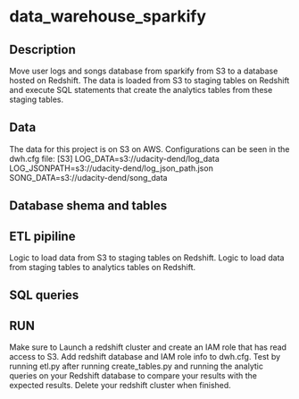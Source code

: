 # data_warehouse_sparkify
## Description
Move user logs and songs database from sparkify from S3 to a database hosted on Redshift.
The data is loaded from S3 to staging tables on Redshift and execute SQL statements that create the analytics tables from these staging tables.

## Data 
The data for this project is on S3 on AWS. Configurations can be seen in the dwh.cfg file:
    [S3]
    LOG_DATA=s3://udacity-dend/log_data
    LOG_JSONPATH=s3://udacity-dend/log_json_path.json
    SONG_DATA=s3://udacity-dend/song_data

## Database shema and tables 


## ETL pipiline 
Logic to load data from S3 to staging tables on Redshift.
Logic to load data from staging tables to analytics tables on Redshift.

## SQL queries 


## RUN 
Make sure to Launch a redshift cluster and create an IAM role that has read access to S3.
Add redshift database and IAM role info to dwh.cfg.
Test by running etl.py after running create_tables.py and running the analytic queries on your Redshift database to compare your results with the expected results.
Delete your redshift cluster when finished.